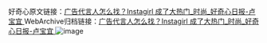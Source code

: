 好奇心原文链接：[广告代言人怎么找？Instagirl 成了大热门_时尚_好奇心日报-卢宝宜 ](https://www.qdaily.com/articles/12453.html)
WebArchive归档链接：[广告代言人怎么找？Instagirl 成了大热门_时尚_好奇心日报-卢宝宜 ](http://web.archive.org/web/20190623172726/https://www.qdaily.com/articles/12453.html)
![image](http://ww3.sinaimg.cn/large/007d5XDply1g3x0xikdi3j30u03gfe81)
